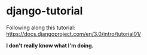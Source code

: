 # django-tutorial
Following along this tutorial: https://docs.djangoproject.com/en/3.0/intro/tutorial01/

**I don't really know what I'm doing.**
